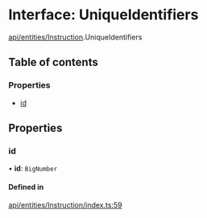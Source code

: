 # Interface: UniqueIdentifiers

[api/entities/Instruction](../wiki/api.entities.Instruction).UniqueIdentifiers

## Table of contents

### Properties

- [id](../wiki/api.entities.Instruction.UniqueIdentifiers#id)

## Properties

### id

• **id**: `BigNumber`

#### Defined in

[api/entities/Instruction/index.ts:59](https://github.com/PolymeshAssociation/polymesh-sdk/blob/31fdce23/src/api/entities/Instruction/index.ts#L59)
